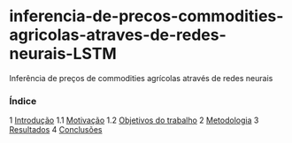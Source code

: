 # inferencia-de-precos-commodities-agricolas-atraves-de-redes-neurais-LSTM
Inferência de preços de commodities agrícolas através de redes neurais

### Índice
  
1 [Introdução](#introducao)
1.1 [Motivação](#motivacao)
1.2 [Objetivos do trabalho](#objetivos)
2 [Metodologia](#metodologia)
3 [Resultados](#resultados)
4 [Conclusões](#conclusoes)
